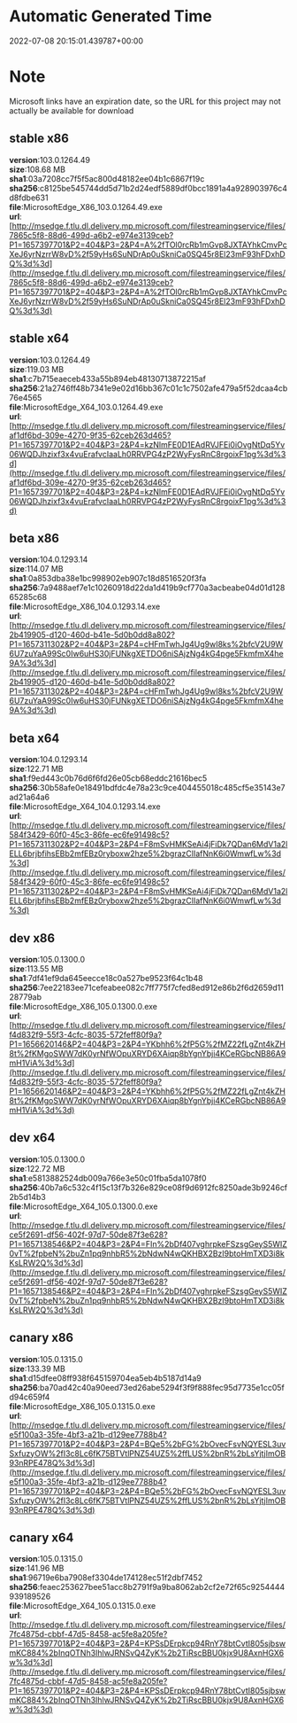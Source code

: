 # Automatic Generated Time
2022-07-08 20:15:01.439787+00:00

# Note
Microsoft links have an expiration date, so the URL for this project may not actually be available for download

## stable x86
**version**:103.0.1264.49  
**size**:108.68 MB  
**sha1**:03a7208cc7f5f5ac800d48182ee04b1c6867f19c  
**sha256**:c8125be545744dd5d71b2d24edf5889df0bcc1891a4a928903976c4d8fdbe631  
**file**:MicrosoftEdge_X86_103.0.1264.49.exe  
**url**:[http://msedge.f.tlu.dl.delivery.mp.microsoft.com/filestreamingservice/files/7865c5f8-88d6-499d-a6b2-e974e3139ceb?P1=1657397701&P2=404&P3=2&P4=A%2fTOl0rcRb1mGvp8JXTAYhkCmvPcXeJ6yrNzrrW8vD%2f59yHs6SuNDrAp0uSkniCa0SQ45r8El23mF93hFDxhDQ%3d%3d](http://msedge.f.tlu.dl.delivery.mp.microsoft.com/filestreamingservice/files/7865c5f8-88d6-499d-a6b2-e974e3139ceb?P1=1657397701&P2=404&P3=2&P4=A%2fTOl0rcRb1mGvp8JXTAYhkCmvPcXeJ6yrNzrrW8vD%2f59yHs6SuNDrAp0uSkniCa0SQ45r8El23mF93hFDxhDQ%3d%3d)  

## stable x64
**version**:103.0.1264.49  
**size**:119.03 MB  
**sha1**:c7b715eaeceb433a55b894eb48130713872215af  
**sha256**:21a2746ff48b7341e9e02d16bb367c01c1c7502afe479a5f52dcaa4cb76e4565  
**file**:MicrosoftEdge_X64_103.0.1264.49.exe  
**url**:[http://msedge.f.tlu.dl.delivery.mp.microsoft.com/filestreamingservice/files/af1df6bd-309e-4270-9f35-62ceb263d465?P1=1657397701&P2=404&P3=2&P4=kzNlmFE0D1EAdRVJFEi0iOvgNtDq5Yv06WQDJhzixf3x4vuErafvcIaaLh0RRVPG4zP2WyFysRnC8rgoixF1pg%3d%3d](http://msedge.f.tlu.dl.delivery.mp.microsoft.com/filestreamingservice/files/af1df6bd-309e-4270-9f35-62ceb263d465?P1=1657397701&P2=404&P3=2&P4=kzNlmFE0D1EAdRVJFEi0iOvgNtDq5Yv06WQDJhzixf3x4vuErafvcIaaLh0RRVPG4zP2WyFysRnC8rgoixF1pg%3d%3d)  

## beta x86
**version**:104.0.1293.14  
**size**:114.07 MB  
**sha1**:0a853dba38e1bc998902eb907c18d8516520f3fa  
**sha256**:7a9488aef7e1c10260918d22da1d419b9cf770a3acbeabe04d01d12865285c68  
**file**:MicrosoftEdge_X86_104.0.1293.14.exe  
**url**:[http://msedge.f.tlu.dl.delivery.mp.microsoft.com/filestreamingservice/files/2b419905-d120-460d-b41e-5d0b0dd8a802?P1=1657311302&P2=404&P3=2&P4=cHFmTwhJg4Ug9wI8ks%2bfcV2U9W6U7zuYaA99Sc0Iw6uHS30jFUNkgXETDO6niSAjzNg4kG4pge5FkmfmX4he9A%3d%3d](http://msedge.f.tlu.dl.delivery.mp.microsoft.com/filestreamingservice/files/2b419905-d120-460d-b41e-5d0b0dd8a802?P1=1657311302&P2=404&P3=2&P4=cHFmTwhJg4Ug9wI8ks%2bfcV2U9W6U7zuYaA99Sc0Iw6uHS30jFUNkgXETDO6niSAjzNg4kG4pge5FkmfmX4he9A%3d%3d)  

## beta x64
**version**:104.0.1293.14  
**size**:122.71 MB  
**sha1**:f9ed443c0b76d6f6fd26e05cb68eddc21616bec5  
**sha256**:30b58afe0e18491bdfdc4e78a23c9ce404455018c485cf5e35143e7ad21a64a6  
**file**:MicrosoftEdge_X64_104.0.1293.14.exe  
**url**:[http://msedge.f.tlu.dl.delivery.mp.microsoft.com/filestreamingservice/files/584f3429-60f0-45c3-86fe-ec6fe91498c5?P1=1657311302&P2=404&P3=2&P4=F8mSvHMKSeAi4jFiDk7QDan6MdV1a2lELL6brjbfihsEBb2mfEBz0ryboxw2hze5%2bgrazClIafNnK6i0WmwfLw%3d%3d](http://msedge.f.tlu.dl.delivery.mp.microsoft.com/filestreamingservice/files/584f3429-60f0-45c3-86fe-ec6fe91498c5?P1=1657311302&P2=404&P3=2&P4=F8mSvHMKSeAi4jFiDk7QDan6MdV1a2lELL6brjbfihsEBb2mfEBz0ryboxw2hze5%2bgrazClIafNnK6i0WmwfLw%3d%3d)  

## dev x86
**version**:105.0.1300.0  
**size**:113.55 MB  
**sha1**:7df41ef9da645eecce18c0a527be9523f64c1b48  
**sha256**:7ee22183ee71cefeabee082c7ff775f7cfed8ed912e86b2f6d2659d1128779ab  
**file**:MicrosoftEdge_X86_105.0.1300.0.exe  
**url**:[http://msedge.f.tlu.dl.delivery.mp.microsoft.com/filestreamingservice/files/f4d832f9-55f3-4cfc-8035-572feff80f9a?P1=1656620146&P2=404&P3=2&P4=YKbhh6%2fP5G%2fMZ22fLgZnt4kZH8t%2fKMgoSWW7dK0yrNfWOpuXRYD6XAiqp8bYgnYbji4KCeRGbcNB86A9mH1ViA%3d%3d](http://msedge.f.tlu.dl.delivery.mp.microsoft.com/filestreamingservice/files/f4d832f9-55f3-4cfc-8035-572feff80f9a?P1=1656620146&P2=404&P3=2&P4=YKbhh6%2fP5G%2fMZ22fLgZnt4kZH8t%2fKMgoSWW7dK0yrNfWOpuXRYD6XAiqp8bYgnYbji4KCeRGbcNB86A9mH1ViA%3d%3d)  

## dev x64
**version**:105.0.1300.0  
**size**:122.72 MB  
**sha1**:e5813882524db009a766e3e50c01fba5da1078f0  
**sha256**:40b7a6c532c4f15c13f7b326e829ce08f9d6912fc8250ade3b9246cf2b5d14b3  
**file**:MicrosoftEdge_X64_105.0.1300.0.exe  
**url**:[http://msedge.f.tlu.dl.delivery.mp.microsoft.com/filestreamingservice/files/ce5f2691-df56-402f-97d7-50de87f3e628?P1=1657138546&P2=404&P3=2&P4=FIn%2bDf407vghrpkeFSzsgGeyS5WIZ0vT%2fpbeN%2buZn1pq9nhbR5%2bNdwN4wQKHBX2BzI9btoHmTXD3i8kKsLRW2Q%3d%3d](http://msedge.f.tlu.dl.delivery.mp.microsoft.com/filestreamingservice/files/ce5f2691-df56-402f-97d7-50de87f3e628?P1=1657138546&P2=404&P3=2&P4=FIn%2bDf407vghrpkeFSzsgGeyS5WIZ0vT%2fpbeN%2buZn1pq9nhbR5%2bNdwN4wQKHBX2BzI9btoHmTXD3i8kKsLRW2Q%3d%3d)  

## canary x86
**version**:105.0.1315.0  
**size**:133.39 MB  
**sha1**:d15dfee08ff938f645159704ea5eb4b5187d14a9  
**sha256**:ba70ad42c40a90eed73ed26abe5294f3f9f888fec95d7735e1cc05fd94c659f4  
**file**:MicrosoftEdge_X86_105.0.1315.0.exe  
**url**:[http://msedge.f.tlu.dl.delivery.mp.microsoft.com/filestreamingservice/files/e5f100a3-35fe-4bf3-a21b-d129ee7788b4?P1=1657397701&P2=404&P3=2&P4=BQe5%2bFG%2bOvecFsvNQYESL3uvSxfuzyOW%2fI3c8Lc6fK75BTVtlPNZ54UZ5%2ffLUS%2bnR%2bLsYjtjImOB93nRPE478Q%3d%3d](http://msedge.f.tlu.dl.delivery.mp.microsoft.com/filestreamingservice/files/e5f100a3-35fe-4bf3-a21b-d129ee7788b4?P1=1657397701&P2=404&P3=2&P4=BQe5%2bFG%2bOvecFsvNQYESL3uvSxfuzyOW%2fI3c8Lc6fK75BTVtlPNZ54UZ5%2ffLUS%2bnR%2bLsYjtjImOB93nRPE478Q%3d%3d)  

## canary x64
**version**:105.0.1315.0  
**size**:141.96 MB  
**sha1**:96719e6ba7908ef3304de174128ec51f2dbf7452  
**sha256**:feaec253627bee51acc8b2791f9a9ba8062ab2cf2e72f65c9254444939189526  
**file**:MicrosoftEdge_X64_105.0.1315.0.exe  
**url**:[http://msedge.f.tlu.dl.delivery.mp.microsoft.com/filestreamingservice/files/7fc4875d-cbbf-47d5-8458-ac5fe8a205fe?P1=1657397701&P2=404&P3=2&P4=KPSsDErpkcp94RnY78btCvtI805sjbswmKC884%2bInqOTNh3IhlwJRNSvQ4ZyK%2b2TiRscBBU0kjx9U8AxnHGX6w%3d%3d](http://msedge.f.tlu.dl.delivery.mp.microsoft.com/filestreamingservice/files/7fc4875d-cbbf-47d5-8458-ac5fe8a205fe?P1=1657397701&P2=404&P3=2&P4=KPSsDErpkcp94RnY78btCvtI805sjbswmKC884%2bInqOTNh3IhlwJRNSvQ4ZyK%2b2TiRscBBU0kjx9U8AxnHGX6w%3d%3d)  

